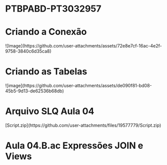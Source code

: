 # PTBPABD-PT3032957

<h1>Criando a Conexão</h1>
![Image](https://github.com/user-attachments/assets/72e8e7cf-16ac-4e2f-9758-3840c6d35ca8)

<h1>Criando as Tabelas</h1>
![image](https://github.com/user-attachments/assets/de090f81-bd08-45b5-9d13-de62536b68db)

<h1>Arquivo SLQ Aula 04 </h1>
[Script.zip](https://github.com/user-attachments/files/19577779/Script.zip)

<h1>Aula 04.B.ac Expressões JOIN e Views</h1>
